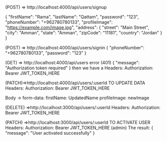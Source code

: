 (POST) => http://localhost:4000/api/users/signup

{
   "firstName": "Rama",
   "lastName": "Qattam",
   "password": "123",
   "phoneNumber": "+962780780133",
   "profileImage": "https://example.com/image.jpg",
   "address": {
       "street": "Main Street",
       "city": "Amman",
       "state": "Amman",
       "zipCode": "11181",
       "country": "Jordan"
   }
}


(POST) => http://localhost:4000/api/users/signin
{
   "phoneNumber": "+962780780133",
   "password": "123"
}


(GET) => http://localhost:4000/api/users
error (401) {
    "message": "Authorization token required"
}
then we have a Headers:
Authorization: Bearer JWT_TOKEN_HERE



(PATCH)=>http://localhost:4000/api/users/:userId
TO UPDATE DATA
Headers:
Authorization: Bearer JWT_TOKEN_HERE

Body → form-data:
firstName: UpdatedName
profileImage: newImage


(DELETE) =>http://localhost:3000/api/users/:userId
Headers:
Authorization: Bearer JWT_TOKEN_HERE


(PATCH) =>http://localhost:3000/api/users/:userId
TO ACTIVATE USER
Headers:
Authorization: Bearer JWT_TOKEN_HERE (admin)
The result:
 {
    "message": "User activated successfully"
}
  

  





